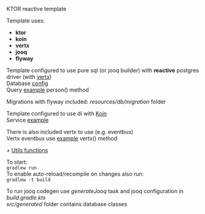 KTOR reactive template

Template uses:
* **ktor**
* **koin**
* **vertx**
* **jooq**
* **flyway**

Template configured to use pure sql (or jooq builder) with **reactive** postgres driver (with [vertx](https://vertx.io/docs/vertx-pg-client/java/))  
Database [config](src/main/kotlin/org/decembrist/plugins/install/Database.kt)  
Query [example](src/main/kotlin/org/decembrist/service/Service.kt) person() method  

Migrations with flyway included: _resources/db/migration_ folder

Template configured to use di with [Koin](src/main/kotlin/org/decembrist/plugins/install/Koin.kt)  
Service [example](src/main/kotlin/org/decembrist/service/Service.kt)  

There is also included vertx to use (e.g. eventbus)  
Vertx eventbus use [example](src/main/kotlin/org/decembrist/service/Service.kt) vertx() method  

 _+_ [Utils functions](src/main/kotlin/org/decembrist/utils)
 
To start:  
`gradlew run`  
To enable auto-reload/recompile on changes also run:  
`gradlew -t build`

To run jooq codegen use _generateJooq_ task and jooq configuration in _build.gradle.kts_  
_src/generated_ folder contains database classes
